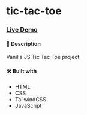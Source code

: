 # tic-tac-toe

### [Live Demo](https://bloltdoof.github.io/tic-tac-toe/)

#### 📝 Description
Vanilla JS Tic Tac Toe project.

#### 🛠️ Built with
* HTML
* CSS
* TailwindCSS
* JavaScript
